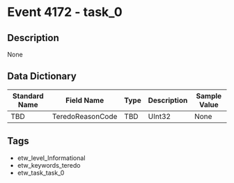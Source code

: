# Event 4172 - task_0

## Description
None

## Data Dictionary
|Standard Name|Field Name|Type|Description|Sample Value|
|---|---|---|---|---|
|TBD|TeredoReasonCode|TBD|UInt32|None|None|

## Tags
* etw_level_Informational
* etw_keywords_teredo
* etw_task_task_0